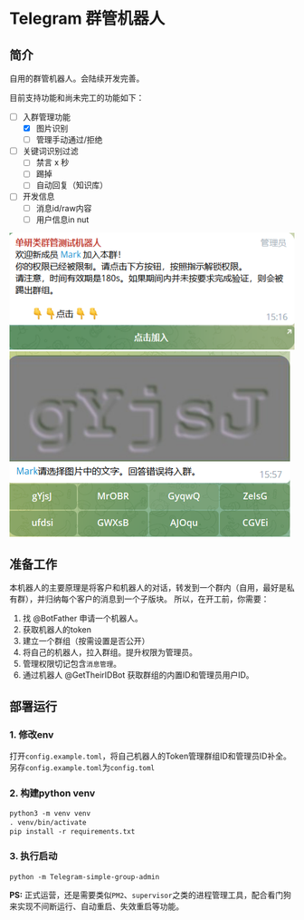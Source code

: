 # Telegram 群管机器人

## 简介

自用的群管机器人。会陆续开发完善。

目前支持功能和尚未完工的功能如下：

- [ ] 入群管理功能
  - [x] 图片识别
  - [ ] 管理手动通过/拒绝
- [ ] 关键词识别过滤
  - [ ] 禁言 x 秒
  - [ ] 踢掉
  - [ ] 自动回复（知识库）
- [ ] 开发信息
  - [ ] 消息id/raw内容
  - [ ] 用户信息in nut

![image-20240716155547916](./doc/image-20240716155547916.png) ![image-20240716155729457](./doc/image-20240716155729457.png)


## 准备工作

本机器人的主要原理是将客户和机器人的对话，转发到一个群内（自用，最好是私有群），并归纳每个客户的消息到一个子版块。
所以，在开工前，你需要：

1. 找 @BotFather 申请一个机器人。
2. 获取机器人的token
3. 建立一个群组（按需设置是否公开）
4. 将自己的机器人，拉入群组。提升权限为管理员。
5. 管理权限切记包含`消息管理`。
6. 通过机器人 @GetTheirIDBot 获取群组的内置ID和管理员用户ID。



## 部署运行

### 1. 修改env

打开`config.example.toml`，将自己机器人的Token管理群组ID和管理员ID补全。
另存`config.example.toml`为`config.toml`

### 2. 构建python venv

```
python3 -m venv venv
. venv/bin/activate
pip install -r requirements.txt
```

### 3. 执行启动

```
python -m Telegram-simple-group-admin
```

**PS:** 正式运营，还是需要类似`PM2`、`supervisor`之类的进程管理工具，配合看门狗来实现不间断运行、自动重启、失效重启等功能。 
